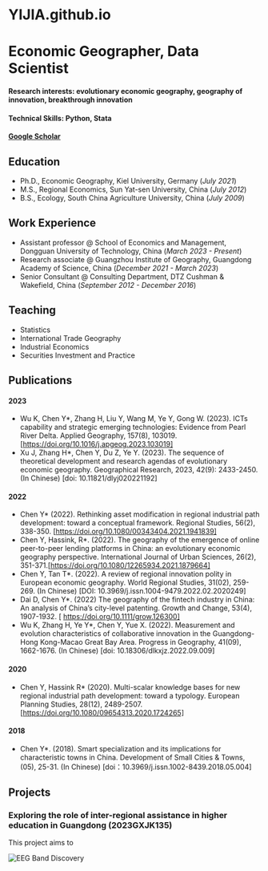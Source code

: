 # YIJIA.github.io

# Economic Geographer, Data Scientist

#### Research interests: evolutionary economic geography, geography of innovation, breakthrough innovation
#### Technical Skills: Python, Stata
#### [Google Scholar](https://scholar.google.com/citations?user=yJg1axYAAAAJ&hl=en&oi=sra )

## Education
- Ph.D., Economic Geography, Kiel University, Germany (_July 2021_)								       		
- M.S., Regional Economics, Sun Yat-sen University, China (_July 2012_)	 			        		
- B.S., Ecology, South China Agriculture University, China (_July 2009_)

## Work Experience
- Assistant professor @ School of Economics and Management, Dongguan University of Technology, China (_March 2023 - Present_)							       		
- Research associate @ Guangzhou Institute of Geography, Guangdong Academy of Science, China (_December 2021 - March 2023_)			        		
- Senior Consultant @ Consulting Department, DTZ Cushman & Wakefield, China (_September 2012 - December 2016_)

## Teaching
- Statistics
- International Trade Geography
- Industrial Economics
- Securities Investment and Practice

## Publications
#### 2023
- Wu K, Chen Y*, Zhang H, Liu Y, Wang M, Ye Y, Gong W. (2023). ICTs capability and strategic emerging technologies: Evidence from Pearl River Delta. Applied Geography, 157(8), 103019. [https://doi.org/10.1016/j.apgeog.2023.103019]
- Xu J, Zhang H*, Chen Y, Du Z, Ye Y. (2023). The sequence of theoretical development and research agendas of evolutionary economic geography. Geographical Research, 2023, 42(9): 2433-2450. (In Chinese) [doi: 10.11821/dlyj020221192]
#### 2022
- Chen Y* (2022). Rethinking asset modification in regional industrial path development: toward a conceptual framework. Regional Studies, 56(2), 338-350. [https://doi.org/10.1080/00343404.2021.1941839]
- Chen Y, Hassink, R*. (2022). The geography of the emergence of online peer-to-peer lending platforms in China: an evolutionary economic geography perspective. International Journal of Urban Sciences, 26(2), 351-371.[https://doi.org/10.1080/12265934.2021.1879664]
- Chen Y, Tan T*. (2022). A review of regional innovation polity in European economic geography. World Regional Studies, 31(02), 259-269. (In Chinese) [DOI: 10.3969/j.issn.1004-9479.2022.02.2020249]
- Dai D, Chen Y*. (2022) The geography of the fintech industry in China: An analysis of China’s city-level patenting. Growth and Change, 53(4), 1907-1932. [ https://doi.org/10.1111/grow.126300]
- Wu K, Zhang H, Ye Y*, Chen Y, Yue X. (2022). Measurement and evolution characteristics of collaborative innovation in the Guangdong-Hong Kong-Macao Great Bay Area. Progress in Geography, 41(09), 1662-1676. (In Chinese) [doi: 10.18306/dlkxjz.2022.09.009]
#### 2020
- Chen Y, Hassink R* (2020). Multi-scalar knowledge bases for new regional industrial path development: toward a typology. European Planning Studies, 28(12), 2489-2507. [https://doi.org/10.1080/09654313.2020.1724265]
#### 2018
- Chen Y*. (2018). Smart specialization and its implications for characteristic towns in China. Development of Small Cities & Towns, (05), 25-31. (In Chinese) [doi：10.3969/j.issn.1002-8439.2018.05.004]



## Projects
###  Exploring the role of inter-regional assistance in higher education in Guangdong (2023GXJK135)

This project aims to 

![EEG Band Discovery](/assets/img/eeg_band_discovery.jpeg)
